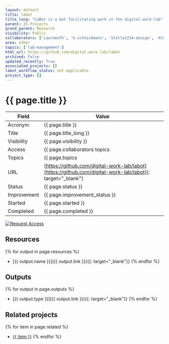 ```yaml
---
layout: default
title: labot
title_long: "LaBot is a bot facilitating work in the digital-work-lab"
parent: 25 Projects
grand_parent: Research
visibility: Public
collaborators: ['LaureenTh', 'k-schnickmann', 'Stella1234-design', 'Alexa-St']
area: other
topics: ['lab-management']
html_url: https://github.com/digital-work-lab/labot
archived: False
updated_recently: True
associated_projects: []
labot_workflow_status: not-applicable
project_type: []
---
```


# {{ page.title }}

Field               | Value
------------------- | ----------------------------------
Acronym             | {{ page.title }}
Title               | {{ page.title_long }}
Visibility          | {{ page.visibility }}
Access              | {{ page.collaborators topics | join: ", "}}
Topics              | {{ page.topics | join: ", " }}
URL                 | [https://github.com/digital-work-lab/labot](https://github.com/digital-work-lab/labot){: target="_blank"}
Status              | {{ page.status }}
Improvement         | {{ page.improvement_status }}
Started             | {{ page.started }}
Completed           | {{ page.completed }}

[![Request Access](https://img.shields.io/badge/Request-Access-blue?style=for-the-badge)](https://github.com/digital-work-lab/handbook/issues/new?assignees=geritwagner&labels=access+request&template=request-repo-access.md&title=%5BAccess+Request%5D+Request+for+access+to+repository)

## Resources

{% for output in page.resources %}
- [{{ output.name }}]({{ output.link }}){{: target="_blank"}}
{% endfor %}
## Outputs

{% for output in page.outputs %}
- [{{ output.type }}]({{ output.link }}){{: target="_blank"}}
{% endfor %}
## Related projects 

{% for item in page.related %}
- <a href="{{ item }}">{{ item }}</a>
{% endfor %}
